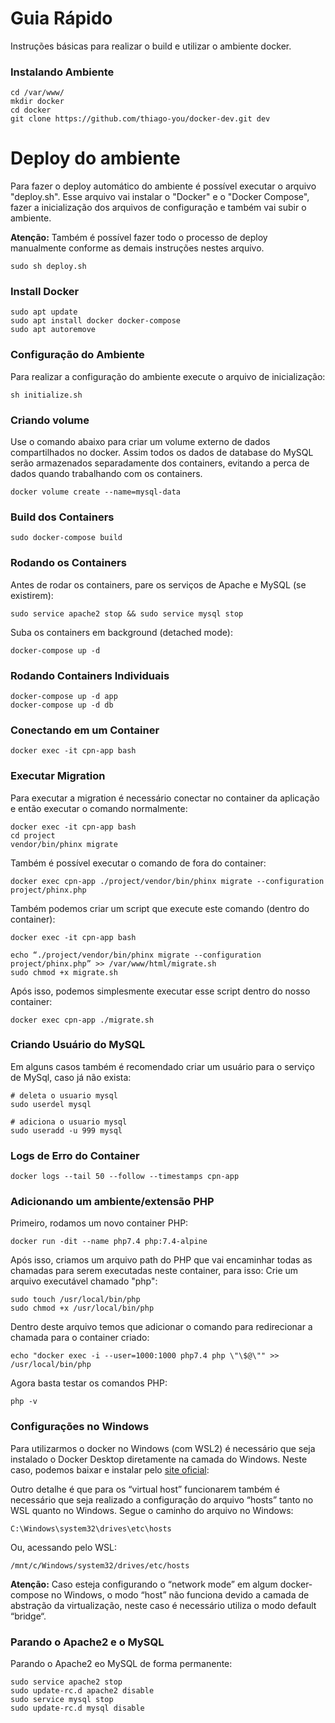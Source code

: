 # Guia Rápido

Instruções básicas para realizar o build e utilizar o ambiente docker.

### Instalando Ambiente

```
cd /var/www/
mkdir docker
cd docker
git clone https://github.com/thiago-you/docker-dev.git dev
```

# Deploy do ambiente

Para fazer o deploy automático do ambiente é possível executar o arquivo "deploy.sh". Esse arquivo vai instalar o "Docker" e o "Docker Compose", fazer a inicialização dos arquivos de configuração e também vai subir o ambiente.

**Atenção:** Também é possível fazer todo o processo de deploy manualmente conforme as demais instruções nestes arquivo.

```shell
sudo sh deploy.sh
```

### Install Docker

```
sudo apt update
sudo apt install docker docker-compose
sudo apt autoremove
```

### Configuração do Ambiente

Para realizar a configuração do ambiente execute o arquivo de inicialização:

```shell
sh initialize.sh
```

### Criando volume

Use o comando abaixo para criar um volume externo de dados compartilhados no docker. Assim todos os dados de database do MySQL serão armazenados separadamente dos containers, evitando a perca de dados quando trabalhando com os containers.

```shell
docker volume create --name=mysql-data
```

### Build dos Containers

```
sudo docker-compose build
```

### Rodando os Containers

Antes de rodar os containers, pare os serviços de Apache e MySQL (se existirem):

```
sudo service apache2 stop && sudo service mysql stop
```

Suba os containers em background (detached mode):

```
docker-compose up -d
```

### Rodando Containers Individuais
```
docker-compose up -d app
docker-compose up -d db
```

### Conectando em um Container
```
docker exec -it cpn-app bash
```

### Executar Migration
Para executar a migration é necessário conectar no container da aplicação e então executar o comando normalmente:

```
docker exec -it cpn-app bash
cd project
vendor/bin/phinx migrate
```

Também é possível executar o comando de fora do container:

```
docker exec cpn-app ./project/vendor/bin/phinx migrate --configuration project/phinx.php
```

Também podemos criar um script que execute este comando (dentro do container):

```
docker exec -it cpn-app bash

echo “./project/vendor/bin/phinx migrate --configuration project/phinx.php” >> /var/www/html/migrate.sh
sudo chmod +x migrate.sh
```

Após isso, podemos simplesmente executar esse script dentro do nosso container:

```
docker exec cpn-app ./migrate.sh
```

### Criando Usuário do MySQL
Em alguns casos também é recomendado criar um usuário para o serviço de MySql, caso já não exista:

```
# deleta o usuario mysql
sudo userdel mysql

# adiciona o usuario mysql
sudo useradd -u 999 mysql
```

### Logs de Erro do Container
```
docker logs --tail 50 --follow --timestamps cpn-app
```

### Adicionando um ambiente/extensão PHP
Primeiro, rodamos um novo container PHP:

```
docker run -dit --name php7.4 php:7.4-alpine
```

Após isso, criamos um arquivo path do PHP que vai encaminhar todas as chamadas para serem executadas neste container, para isso:
Crie um arquivo executável chamado "php":

```
sudo touch /usr/local/bin/php
sudo chmod +x /usr/local/bin/php
```

Dentro deste arquivo temos que adicionar o comando para redirecionar a chamada para o container criado:

```
echo "docker exec -i --user=1000:1000 php7.4 php \"\$@\"" >> /usr/local/bin/php
```

Agora basta testar os comandos PHP:

```
php -v
```

### Configurações no Windows
Para utilizarmos o docker no Windows (com WSL2) é necessário que seja instalado o Docker Desktop diretamente na camada do Windows. Neste caso, podemos baixar e instalar pelo [site oficial](https://docs.docker.com/docker-for-windows/install/):

Outro detalhe é que para os “virtual host” funcionarem também é necessário que seja realizado a configuração do arquivo “hosts” tanto no WSL quanto no Windows. Segue o caminho do arquivo no Windows:

```
C:\Windows\system32\drives\etc\hosts
```

Ou, acessando pelo WSL:

```
/mnt/c/Windows/system32/drives/etc/hosts
```

**Atenção:** Caso esteja configurando o “network mode” em algum docker-compose no Windows, o modo “host” não funciona devido a camada de abstração da virtualização, neste caso é necessário utiliza o modo default “bridge“.

### Parando o Apache2 e o MySQL
Parando o Apache2 eo MySQL de forma permanente:

```
sudo service apache2 stop
sudo update-rc.d apache2 disable
sudo service mysql stop
sudo update-rc.d mysql disable
```
